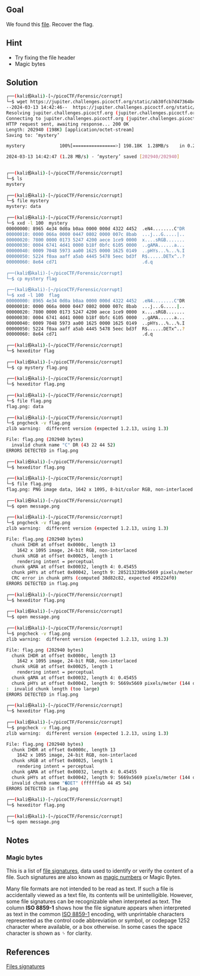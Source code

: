 ## Goal

We found this [file](https://jupiter.challenges.picoctf.org/static/ab30fcb7d47364b4190a7d3d40edb551/mystery). Recover the flag.

## Hint 
+ Try fixing the file header
+ Magic bytes
## Solution

```bash
┌──(kali㉿kali)-[~/picoCTF/Forensic/corrupt]
└─$ wget https://jupiter.challenges.picoctf.org/static/ab30fcb7d47364b4190a7d3d40edb551/mystery       
--2024-03-13 14:42:46--  https://jupiter.challenges.picoctf.org/static/ab30fcb7d47364b4190a7d3d40edb551/mystery
Resolving jupiter.challenges.picoctf.org (jupiter.challenges.picoctf.org)... 3.131.60.8
Connecting to jupiter.challenges.picoctf.org (jupiter.challenges.picoctf.org)|3.131.60.8|:443... connected.
HTTP request sent, awaiting response... 200 OK
Length: 202940 (198K) [application/octet-stream]
Saving to: ‘mystery’

mystery             100%[================>] 198.18K  1.28MB/s    in 0.2s    

2024-03-13 14:42:47 (1.28 MB/s) - ‘mystery’ saved [202940/202940]

                                                                             
┌──(kali㉿kali)-[~/picoCTF/Forensic/corrupt]
└─$ ls
mystery
                                                                             
┌──(kali㉿kali)-[~/picoCTF/Forensic/corrupt]
└─$ file mystery       
mystery: data
                                                                             
┌──(kali㉿kali)-[~/picoCTF/Forensic/corrupt]
└─$ xxd -l 100  mystery
00000000: 8965 4e34 0d0a b0aa 0000 000d 4322 4452  .eN4........C"DR
00000010: 0000 066a 0000 0447 0802 0000 007c 8bab  ...j...G.....|..
00000020: 7800 0000 0173 5247 4200 aece 1ce9 0000  x....sRGB.......
00000030: 0004 6741 4d41 0000 b18f 0bfc 6105 0000  ..gAMA......a...
00000040: 0009 7048 5973 aa00 1625 0000 1625 0149  ..pHYs...%...%.I
00000050: 5224 f0aa aaff a5ab 4445 5478 5eec bd3f  R$......DETx^..?
00000060: 8e64 cd71                                .d.q
                                                                             
┌──(kali㉿kali)-[~/picoCTF/Forensic/corrupt]
└─$ cp mystery flag
                                                                             
┌──(kali㉿kali)-[~/picoCTF/Forensic/corrupt]
└─$ xxd -l 100  flag   
00000000: 8965 4e34 0d0a b0aa 0000 000d 4322 4452  .eN4........C"DR
00000010: 0000 066a 0000 0447 0802 0000 007c 8bab  ...j...G.....|..
00000020: 7800 0000 0173 5247 4200 aece 1ce9 0000  x....sRGB.......
00000030: 0004 6741 4d41 0000 b18f 0bfc 6105 0000  ..gAMA......a...
00000040: 0009 7048 5973 aa00 1625 0000 1625 0149  ..pHYs...%...%.I
00000050: 5224 f0aa aaff a5ab 4445 5478 5eec bd3f  R$......DETx^..?
00000060: 8e64 cd71                                .d.q
                                                                             
┌──(kali㉿kali)-[~/picoCTF/Forensic/corrupt]
└─$ hexeditor flag 
                                                                             
┌──(kali㉿kali)-[~/picoCTF/Forensic/corrupt]
└─$ cp mystery flag.png
                                                                             
┌──(kali㉿kali)-[~/picoCTF/Forensic/corrupt]
└─$ hexeditor flag.png 
                                                                                                                      
┌──(kali㉿kali)-[~/picoCTF/Forensic/corrupt]
└─$ file flag.png 
flag.png: data
                                                                                                                      
┌──(kali㉿kali)-[~/picoCTF/Forensic/corrupt]
└─$ pngcheck -v flag.png
zlib warning:  different version (expected 1.2.13, using 1.3)

File: flag.png (202940 bytes)
  invalid chunk name "C" DR (43 22 44 52)
ERRORS DETECTED in flag.png
                                                                                                                      
┌──(kali㉿kali)-[~/picoCTF/Forensic/corrupt]
└─$ hexeditor flag.png        
                                                                                                                      
┌──(kali㉿kali)-[~/picoCTF/Forensic/corrupt]
└─$ file flag.png             
flag.png: PNG image data, 1642 x 1095, 8-bit/color RGB, non-interlaced
                                                                                                                      
┌──(kali㉿kali)-[~/picoCTF/Forensic/corrupt]
└─$ open message.png
                                                                                                                      
┌──(kali㉿kali)-[~/picoCTF/Forensic/corrupt]
└─$ pngcheck -v flag.png
zlib warning:  different version (expected 1.2.13, using 1.3)

File: flag.png (202940 bytes)
  chunk IHDR at offset 0x0000c, length 13
    1642 x 1095 image, 24-bit RGB, non-interlaced
  chunk sRGB at offset 0x00025, length 1
    rendering intent = perceptual
  chunk gAMA at offset 0x00032, length 4: 0.45455
  chunk pHYs at offset 0x00042, length 9: 2852132389x5669 pixels/meter
  CRC error in chunk pHYs (computed 38d82c82, expected 495224f0)
ERRORS DETECTED in flag.png
                                                                                                                      
┌──(kali㉿kali)-[~/picoCTF/Forensic/corrupt]
└─$ hexeditor flag.png  
                                                                                                                      
┌──(kali㉿kali)-[~/picoCTF/Forensic/corrupt]
└─$ open message.png    
                                                                                                                      
┌──(kali㉿kali)-[~/picoCTF/Forensic/corrupt]
└─$ pngcheck -v flag.png
zlib warning:  different version (expected 1.2.13, using 1.3)

File: flag.png (202940 bytes)
  chunk IHDR at offset 0x0000c, length 13
    1642 x 1095 image, 24-bit RGB, non-interlaced
  chunk sRGB at offset 0x00025, length 1
    rendering intent = perceptual
  chunk gAMA at offset 0x00032, length 4: 0.45455
  chunk pHYs at offset 0x00042, length 9: 5669x5669 pixels/meter (144 dpi)
:  invalid chunk length (too large)
ERRORS DETECTED in flag.png
                                                                                                                      
┌──(kali㉿kali)-[~/picoCTF/Forensic/corrupt]
└─$ hexeditor flag.png  
                                                                                                                      
┌──(kali㉿kali)-[~/picoCTF/Forensic/corrupt]
└─$ pngcheck -v flag.png
zlib warning:  different version (expected 1.2.13, using 1.3)

File: flag.png (202940 bytes)
  chunk IHDR at offset 0x0000c, length 13
    1642 x 1095 image, 24-bit RGB, non-interlaced
  chunk sRGB at offset 0x00025, length 1
    rendering intent = perceptual
  chunk gAMA at offset 0x00032, length 4: 0.45455
  chunk pHYs at offset 0x00042, length 9: 5669x5669 pixels/meter (144 dpi)
  invalid chunk name "�DET" (ffffffab 44 45 54)
ERRORS DETECTED in flag.png
                                                                                                                      
┌──(kali㉿kali)-[~/picoCTF/Forensic/corrupt]
└─$ hexeditor flag.png  
                                                                                                                      
┌──(kali㉿kali)-[~/picoCTF/Forensic/corrupt]
└─$ open message.png    

````


## Notes

### Magic bytes

This is a list of [file signatures](https://en.wikipedia.org/wiki/File_format#Magic_number "File format"), data used to identify or verify the content of a file. Such signatures are also known as [magic numbers](https://en.wikipedia.org/wiki/Magic_number_(programming)#In_files "Magic number (programming)") or Magic Bytes.

Many file formats are not intended to be read as text. If such a file is accidentally viewed as a text file, its contents will be unintelligible. However, some file signatures can be recognizable when interpreted as text. The column **ISO 8859-1** shows how the file signature appears when interpreted as text in the common [ISO 8859-1](https://en.wikipedia.org/wiki/ISO_8859-1 "ISO 8859-1") encoding, with unprintable characters represented as the control code abbreviation or symbol, or codepage 1252 character where available, or a box otherwise. In some cases the space character is shown as ␠ for clarity.

## References
[Files signatures](https://en.wikipedia.org/wiki/List_of_file_signatures)
